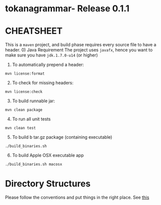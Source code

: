 tokanagrammar- Release 0.1.1
=============

CHEATSHEET
=============

This is a `maven` project, and  build phase requires every source file to have a header.
0) Java Requirement
The project uses `javafx`, hence you want to make sure you have `jdk.1.7.0-u14` (or higher)

1) To automatically prepend a header:

`mvn license:format`

2) To check for missing headers:

`mvn license:check`

3) To build runnable jar:

`mvn clean package`

4) To run all unit tests

`mvn clean test`

5) To build b tar.gz package (containing executable)

`./build_binaries.sh`

6) To build Apple OSX executable app

`./build_binaries.sh macosx`
  
  
  
Directory Structures
====================
Please follow the conventions and put things in the right place.
See <a href="https://github.com/Tokanagrammar/tokanagrammar-dev/blob/master/README.txt">this</a>


